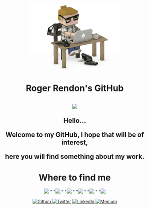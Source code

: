 <p align="center">
  <img src="https://github.com/rogerrendons/rogerrendons/blob/main/Programmer.gif" width="300">
</p>
<h1 align="center">Roger Rendon's GitHub</h1>

<h2 align="center"><img src="https://emojis.slackmojis.com/emojis/images/1531849430/4246/blob-sunglasses.gif?1531849430" width="30">
  
  Hello...
  
  Welcome to my GitHub, I hope that will be of interest,
  
  here you will find something about my work.
</h2>

<!-- <h2>
My Stats...
[![Anurag's GitHub stats](https://github-readme-stats.vercel.app/api?username=rogerrendons)](https://github.com/anuraghazra/github-readme-stats)
[![Top Langs](https://github-readme-stats.vercel.app/api/top-langs/?username=rogerrendons&layout=compact)](https://github.com/anuraghazra/github-readme-stats)
[![Top Langs](https://github-readme-stats.vercel.app/api/top-langs/?username=rogerrendons&langs_count=8)](https://github.com/anuraghazra/github-readme-stats) -->

<h1 align="center">Where to find me</h1>
<p align="center"><img src="https://emojis.slackmojis.com/emojis/images/1471045852/843/highfive.gif?1471045" width="40">
  "   "<img src="https://emojis.slackmojis.com/emojis/images/1471045839/793/computerrage.gif?1471045839" width="40">
  "   "<img src="https://emojis.slackmojis.com/emojis/images/1471045839/790/clapping.gif?1471045839" width="40">
  "   "<img src="https://emojis.slackmojis.com/emojis/images/1469223471/679/charmander_dancing.gif?1469223471" width="40">
  "   "<img src="https://emojis.slackmojis.com/emojis/images/1471045870/910/rock.gif?1471045870" width="40">
  "   "<img src="https://emojis.slackmojis.com/emojis/images/1520808873/3643/cool-doge.gif?1520808873" width="40">
</p>


<p align="center">
  <a href="https://github.com/rogerrendons" target="_blank"><img alt="Github" src="https://img.shields.io/badge/GitHub-%2312100E.svg?&style=for-the-badge&logo=Github&logoColor=white" />
  </a> <a href="https://twitter.com/RogerRendons" target="_blank"><img alt="Twitter" src="https://img.shields.io/badge/twitter-%231DA1F2.svg?&style=for-the-badge&logo=twitter&logoColor=white" /></a>
  <a href="https://www.linkedin.com/in/roger-rendon/" target="_blank"><img alt="LinkedIn" src="https://img.shields.io/badge/linkedin-%230077B5.svg?&style=for-the-badge&logo=linkedin&logoColor=white" />
  </a> <a href="https://medium.com/@roger-rendon" target="_blank"><img alt="Medium" src="https://img.shields.io/badge/medium-%2312100E.svg?&style=for-the-badge&logo=medium&logoColor=white" /></a>
</p>
